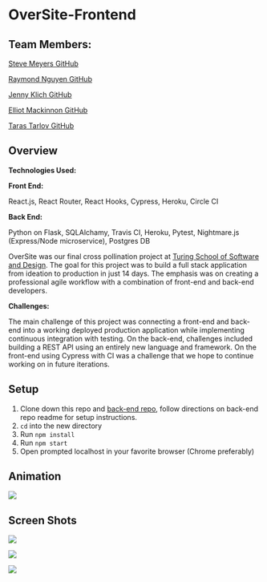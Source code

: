 # OverSite-Frontend

## Team Members:

[Steve Meyers GitHub](https://github.com/smg289)

[Raymond Nguyen GitHub](https://github.com/itemniner)

[Jenny Klich GitHub](https://github.com/jklich151)

[Elliot Mackinnon GitHub](https://github.com/emackinnon1)

[Taras Tarlov GitHub](https://github.com/ttarlov)

## Overview

**Technologies Used:**

**Front End:**

React.js, React Router, React Hooks, Cypress, Heroku, Circle CI  

**Back End:**

Python on Flask, SQLAlchamy, Travis CI, Heroku, Pytest, Nightmare.js (Express/Node microservice), Postgres DB


OverSite was our final cross pollination project at [Turing School of Software and Design](http://turing.io). The goal for this project was to build a full stack application from ideation to production in just 14 days. The emphasis was on creating a professional agile workflow with a combination of front-end and back-end developers.


**Challenges:**

The main challenge of this project was connecting a front-end and back-end into a working deployed production application while implementing continuous integration with testing. On the back-end, challenges included building a REST API using an entirely new language and framework. On the front-end using Cypress with CI was a challenge that we hope to continue working on in future iterations.  

## Setup
1. Clone down this repo and [back-end repo](https://github.com/SMJ289/oversite-be), follow directions on back-end repo readme for setup instructions.   
2. `cd` into the new directory
3. Run `npm install`
4. Run `npm start`
5. Open prompted localhost in your favorite browser (Chrome preferably)

## Animation 

![](https://user-images.githubusercontent.com/53014933/88850381-8720b500-d1a8-11ea-82ee-b8c905c30958.gif)

## Screen Shots


![](https://user-images.githubusercontent.com/53014933/88851017-64db6700-d1a9-11ea-8545-ae9a83347569.png)

![](https://user-images.githubusercontent.com/53014933/88851076-7e7cae80-d1a9-11ea-9b8e-c8ccd2acc7d0.png)

![](https://user-images.githubusercontent.com/53014933/88851185-a2d88b00-d1a9-11ea-8557-cb3dd73a406a.png)


